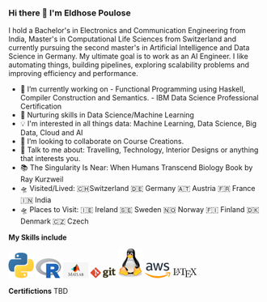 ### Hi there 👋 I'm Eldhose Poulose

I hold a Bachelor's in Electronics and Communication Engineering from India, Master's in Computational Life Sciences from Switzerland and currently pursuing the second master's in Artificial Intelligence and Data Science in Germany. My ultimate goal is to work as an AI Engineer. I like automating things, building pipelines, exploring scalability problems and improving efficiency and performance.

- 🔭 I’m currently working on 
                      - Functional Programming using Haskell, Compiler Construction and Semantics.
                      - IBM Data Science Professional Certification
- 🌱 Nurturing skills in Data Science/Machine Learning
- 💡 I'm interested in all things data: Machine Learning, Data Science, Big Data, Cloud and AI
- 👯 I’m looking to collaborate on Course Creations.
- 💬 Talk to me about: Travelling, Technology, Interior Designs or anything that interests you.
- 📚 The Singularity Is Near: When Humans Transcend Biology Book by Ray Kurzweil
- 🛸 Visited/Lived: 🇨🇭Switzerland 🇩🇪 Germany 🇦🇹 Austria 🇫🇷 France 🇮🇳 India
- 🛸 Places to Visit: 🇮🇪 Ireland 🇸🇪 Sweden 🇳🇴 Norway 🇫🇮 Finland 🇩🇰 Denmark 🇨🇿 Czech 

**My Skills include**

<img src= "python.svg" width= "50"> <img src= "Rlogo.svg" width= "50"> <img src= "matlab.svg.jpg" width= "50"> <img src= "git.svg" width= "50"> <img src= "linux-tux.svg" width= "50"> <img src= "aws.svg" width= "50"> <img src= "LaTeX_logo.svg.png" width= "50">


**Certifictions**
TBD




<!--
**EldhosePoulose/eldhosepoulose** is a ✨ _special_ ✨ repository because its `README.md` (this file) appears on your GitHub profile.

      
